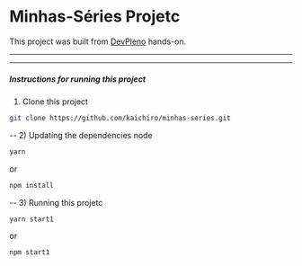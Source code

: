 # Minhas-Séries Projetc

This project was built from [DevPleno](https://www.devpleno.com/) hands-on.

---
---
##### Instructions for running this project

1) Clone this project

```sh
git clone https://github.com/kaichiro/minhas-series.git
```
--
2) Updating the dependencies node
```sh
yarn
```
or
```sh
npm install
```
--
3) Running this projetc
```sh
yarn start1
```
or
```sh
npm start1
```
